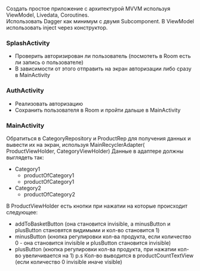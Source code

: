 Создать простое приложение с архитектурой MVVM используя ViewModel, Livedata, Coroutines.  
Использовать Dagger как минимум с двумя Subcomponent. В ViewModel использовать inject через конструктор.

### SplashActivity
 * Проверить авторизирован ли пользователь (посмотеть в Room есть ли запись о пользователе)
 * В зависимости от этого отправить на экран авторизации либо сразу в MainActivity

### AuthActivity
 * Реализовать авторизацию
 * Сохранить пользователя в Room и пройти дальше в MainActivity

### MainActivity
Обратиться в CategoryRepository и ProductRep для получения данных и вывести их на экран, используя MainRecyclerAdapter( ProductViewHolder, CategoryViewHolder)
Данные в адаптере должны выглядеть так:
- Category1
  - productOfCategory1
  - productOfCategory1
- Category2
  - productOfCategory2
 
В ProductViewHolder есть кнопки при нажатии на которые происходит следующее:
* addToBasketButton (она становится invisible, а minusButton и plusButton становятся видимыми и кол-во становится 1)
 * minusButton (кнопка регулировки кол-ва продукта, если количество 0 - она становится invisible и plusButton становится invisible)
 * plusButton (кнопка регулировки кол-ва продукта, при нажатии кол-во увеличивается на 1)
p.s Кол-во выводится в productCountTextView (если количество 0 invisible иначе visible)
